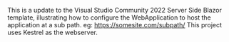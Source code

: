 This is a update to the Visual Studio Community 2022 Server Side Blazor template, illustrating how to configure the WebApplication to host the application at a sub path. eg: https://somesite.com/subpath/
This project uses Kestrel as the webserver.
